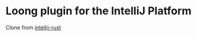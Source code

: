 # Loong plugin for the IntelliJ Platform

Clone from [intellij-rust](https://github.com/intellij-rust/intellij-rust)

